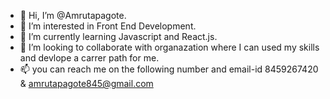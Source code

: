 - 👋 Hi, I’m @Amrutapagote.
- 👀 I’m interested in Front End Development.
- 🌱 I’m currently learning Javascript and React.js.
- 💞️ I’m looking to collaborate  with organazation where I can used my skills and devlope a carrer path for me.
- 📫 you can reach me  on the following number and email-id
8459267420  &
amrutapagote845@gmail.com

<!---
Amrutapagote/Amrutapagote is a ✨ special ✨ repository because its `README.md` (this file) appears on your GitHub profile.
You can click the Preview link to take a look at your changes.
--->
